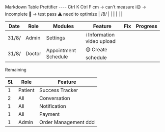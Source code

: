 Markdown Table Prettifier ---- Ctrl K Ctrl F
cm -> can't measure
ℹ️🟡 -> incomplete
🧪 -> test pass
⚠️ need to optimize
| /8/ |    |  |  |       |          |

| Date    | Role    | Modules              | Feature                     | Fix | Progress |
|---------|---------|----------------------|-----------------------------|-----|----------|
| 31/8/   | Admin   | Settings             | ℹ️ Information video upload |     |          |
| 31/8/   | Doctor  | Appointment Schedule | 🟡 Create schedule          |     |          |


Remaining

| Sl. | Role    | Feature              |
|-----|---------|----------------------|
| 1   | Patient | Success Tracker      |
| 2   | All     | Conversation         |
| 1   | All     | Notification         |
| 1   | All     | Payment              |
| 1   | Admin   | Order Management ddd |
